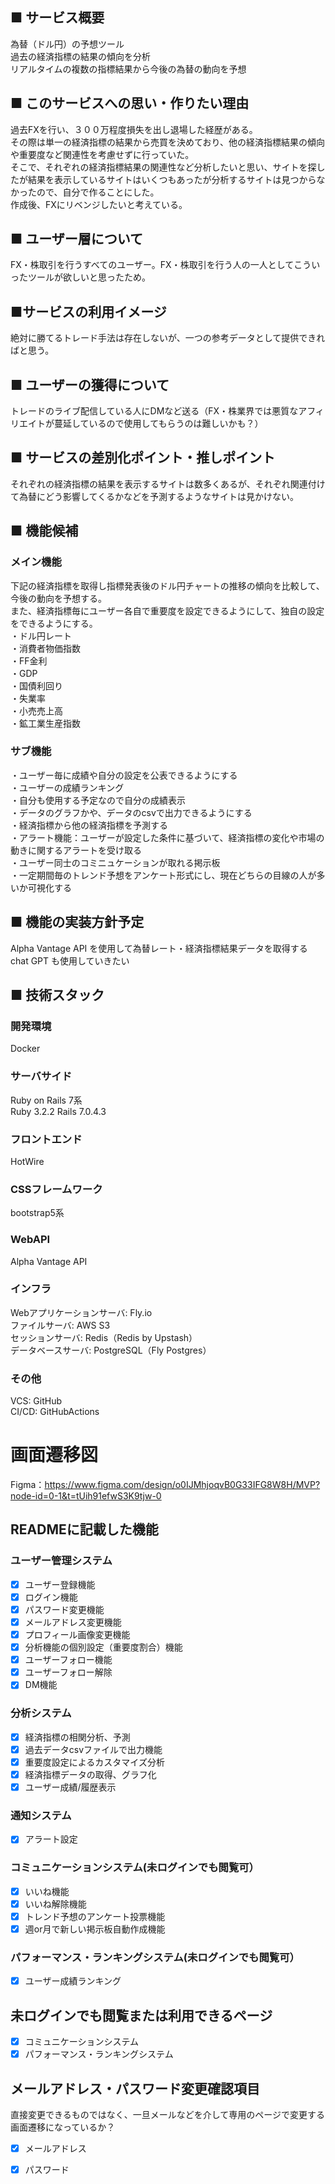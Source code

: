 ## <div>■ サービス概要</div>
<div>為替（ドル円）の予想ツール</div>
<div>過去の経済指標の結果の傾向を分析</div>
<div>リアルタイムの複数の指標結果から今後の為替の動向を予想</div>

## <div>■ このサービスへの思い・作りたい理由</div>
<div>過去FXを行い、３００万程度損失を出し退場した経歴がある。</div>
<div>その際は単一の経済指標の結果から売買を決めており、他の経済指標結果の傾向や重要度など関連性を考慮せずに行っていた。</div>
<div>そこで、それぞれの経済指標結果の関連性など分析したいと思い、サイトを探したが結果を表示しているサイトはいくつもあったが分析するサイトは見つからなかったので、自分で作ることにした。</div>
<div>作成後、FXにリベンジしたいと考えている。</div>

## <div>■ ユーザー層について</div>
<div>FX・株取引を行うすべてのユーザー。FX・株取引を行う人の一人としてこういったツールが欲しいと思ったため。</div>

## <div>■サービスの利用イメージ</div>
<div>絶対に勝てるトレード手法は存在しないが、一つの参考データとして提供できればと思う。</div>

## <div>■ ユーザーの獲得について</div>
<div>トレードのライブ配信している人にDMなど送る（FX・株業界では悪質なアフィリエイトが蔓延しているので使用してもらうのは難しいかも？）</div>

## <div>■ サービスの差別化ポイント・推しポイント</div>
<div>それぞれの経済指標の結果を表示するサイトは数多くあるが、それぞれ関連付けて為替にどう影響してくるかなどを予測するようなサイトは見かけない。</div>

## <div>■ 機能候補</div>
### <div>メイン機能</div>
<div>下記の経済指標を取得し指標発表後のドル円チャートの推移の傾向を比較して、今後の動向を予想する。</div>
<div>また、経済指標毎にユーザー各自で重要度を設定できるようにして、独自の設定をできるようにする。</div>
<div>・ドル円レート</div>
<div>・消費者物価指数</div>
<div>・FF金利</div>
<div>・GDP</div>
<div>・国債利回り</div>
<div>・失業率</div>
<div>・小売売上高</div>
<div>・鉱工業生産指数</div>

### <div>サブ機能</div>
<div>・ユーザー毎に成績や自分の設定を公表できるようにする</div>
<div>・ユーザーの成績ランキング</div>
<div>・自分も使用する予定なので自分の成績表示</div>
<div>・データのグラフかや、データのcsvで出力できるようにする</div>
<div>・経済指標から他の経済指標を予測する</div>
<div>・アラート機能：ユーザーが設定した条件に基づいて、経済指標の変化や市場の動きに関するアラートを受け取る</div>
<div>・ユーザー同士のコミニュケーションが取れる掲示板</div>
<div>・一定期間毎のトレンド予想をアンケート形式にし、現在どちらの目線の人が多いか可視化する</div>

## <div>■ 機能の実装方針予定</div>
<div>Alpha Vantage API を使用して為替レート・経済指標結果データを取得する</div>
<div>chat GPT も使用していきたい</div>

## <div>■ 技術スタック</div>
### <div>開発環境</div>
<div>Docker</div>

### <div>サーバサイド</div>
<div>Ruby on Rails 7系</div>
<div>Ruby 3.2.2 Rails 7.0.4.3</div>

### <div>フロントエンド</div>
<div>HotWire</div>

### <div>CSSフレームワーク</div>
<div>bootstrap5系</div>

### <div>WebAPI</div>
<div>Alpha Vantage API</div>

### <div>インフラ</div>
<div>Webアプリケーションサーバ: Fly.io</div>
<div>ファイルサーバ: AWS S3</div>
<div>セッションサーバ: Redis（Redis by Upstash）</div>
<div>データベースサーバ: PostgreSQL（Fly Postgres）</div>

### <div>その他</div>
<div>VCS: GitHub</div>
<div>CI/CD: GitHubActions</div>

# 画面遷移図

Figma：https://www.figma.com/design/o0IJMhjoqvB0G33IFG8W8H/MVP?node-id=0-1&t=tUih91efwS3K9tjw-0

## READMEに記載した機能
###  ユーザー管理システム
- [x] ユーザー登録機能
- [x] ログイン機能
- [x] パスワード変更機能
- [x] メールアドレス変更機能
- [x] プロフィール画像変更機能
- [x] 分析機能の個別設定（重要度割合）機能
- [x] ユーザーフォロー機能
- [x] ユーザーフォロー解除
- [x] DM機能
### 分析システム
- [x] 経済指標の相関分析、予測
- [x] 過去データcsvファイルで出力機能
- [x] 重要度設定によるカスタマイズ分析
- [x] 経済指標データの取得、グラフ化
- [x] ユーザー成績/履歴表示

###  通知システム
- [x] アラート設定

###  コミュニケーションシステム(未ログインでも閲覧可）
- [x] いいね機能
- [x] いいね解除機能
- [x] トレンド予想のアンケート投票機能
- [x] 週or月で新しい掲示板自動作成機能

###  パフォーマンス・ランキングシステム(未ログインでも閲覧可）
- [x] ユーザー成績ランキング

## 未ログインでも閲覧または利用できるページ
- [x] コミュニケーションシステム
- [x] パフォーマンス・ランキングシステム

## メールアドレス・パスワード変更確認項目
直接変更できるものではなく、一旦メールなどを介して専用のページで変更する画面遷移になっているか？
- [x] メールアドレス
- [x] パスワード







